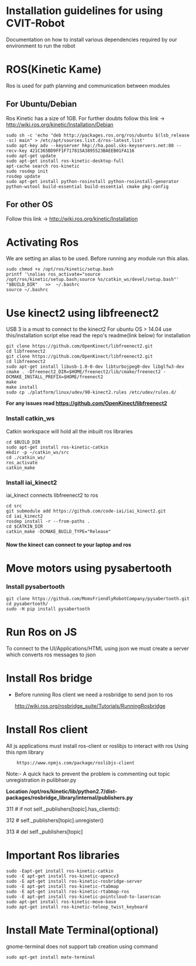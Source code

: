 # Installation guidelines for using CVIT-Robot
Documentation on how to install various dependencies required by our environment to run the robot

# ROS(Kinetic Kame) 
Ros is used for path planning and communication between modules
## For Ubuntu/Debian
Ros Kinetic has a size of 1GB. For further doubts follow this link -> http://wiki.ros.org/kinetic/Installation/Debian

```
sudo sh -c 'echo "deb http://packages.ros.org/ros/ubuntu $(lsb_release -sc) main" > /etc/apt/sources.list.d/ros-latest.list'
sudo apt-key adv --keyserver hkp://ha.pool.sks-keyservers.net:80 --recv-key 421C365BD9FF1F717815A3895523BAEEB01FA116
sudo apt-get update
sudo apt-get install ros-kinetic-desktop-full
apt-cache search ros-kinetic
sudo rosdep init
rosdep update
sudo apt-get install python-rosinstall python-rosinstall-generator python-wstool build-essential build-essential cmake pkg-config

```
## For other OS 
Follow this link -> http://wiki.ros.org/kinetic/Installation


# Activating Ros 
We are setting an alias to be used. Before running any module run this alias.
```
sudo chmod +x /opt/ros/kinetic/setup.bash    
printf '\nalias ros_activate="source /opt/ros/kinetic/setup.bash;source %s/catkin_ws/devel/setup.bash"' "$BUILD_DIR"   >>  ~/.bashrc
source ~/.bashrc
```

# Use kinect2 using libfreenect2
USB 3 is a must to connect to the kinect2 
For ubuntu OS > 14.04 use this/installation script else read the repo's readme(link below) for installation
```
git clone https://github.com/OpenKinect/libfreenect2.git
cd libfreenect2
git clone https://github.com/OpenKinect/libfreenect2.git
cd libfreenect2
sudo apt-get install libusb-1.0-0-dev libturbojpeg0-dev libglfw3-dev
cmake . -Dfreenect2_DIR=$HOME/freenect2/lib/cmake/freenect2 -DCMAKE_INSTALL_PREFIX=$HOME/freenect2
make
make install
sudo cp ./platform/linux/udev/90-kinect2.rules /etc/udev/rules.d/
```

**For any issues read https://github.com/OpenKinect/libfreenect2**

### Install catkin_ws
Catkin workspace will hold all the inbuilt ros libraries
```
cd $BUILD_DIR
sudo apt-get install ros-kinetic-catkin
mkdir -p ~/catkin_ws/src
cd ./catkin_ws/
ros_activate
catkin_make
```

### Install iai_kinect2
iai_kinect connects libfreenect2 to ros
```
cd src 
git submodule add https://github.com/code-iai/iai_kinect2.git
cd iai_kinect2
rosdep install -r --from-paths .
cd $CATKIN_DIR
catkin_make -DCMAKE_BUILD_TYPE="Release"
```

#### Now the kinect can connect to your laptop and ros

# Move motors using pysabertooth

### Install pysabertooth 
 ```
 git clone https://github.com/MomsFriendlyRobotCompany/pysabertooth.git
cd pysabertooth/  
 sudo -H pip install pysabertooth
```

# Run Ros on JS
To connect to the UI/Applications/HTML using json we must create a server which converts ros messages to json  

# Install Ros bridge 
 - Before running Ros client we need a rosbridge to send json to ros

    http://wiki.ros.org/rosbridge_suite/Tutorials/RunningRosbridge

# Install Ros client
All js applications must install ros-client or roslibjs to interact with ros
Using this npm library
```
    https://www.npmjs.com/package/roslibjs-client
```

Note:- A quick hack to prevent the problem is commenting out topic unregistration in pulibhser.py 

**Location /opt/ros/kinetic/lib/python2.7/dist-packages/rosbridge_library/internal/publishers.py**


311 # if not self._publishers[topic].has_clients():

312 #           self._publishers[topic].unregister()

313 #            del self._publishers[topic] 


# Important Ros libraries 
```
sudo -Eapt-get install ros-kinetic-catkin
sudo -E apt-get install ros-kinetic-opencv3
sudo -E apt-get install ros-kinetic-rosbridge-server
sudo -E apt-get install ros-kinetic-rtabmap
sudo -E apt-get install ros-kinetic-rtabmap-ros
sudo -E apt-get install ros-kinetic-pointcloud-to-laserscan
sudo apt-get install ros-kinetic-move-base
sudo apt-get install ros-kinetic-teleop_twist_keyboard

```

# Install Mate Terminal(optional)
gnome-terminal does not support tab creation using command 
```
sudo apt-get install mate-terminal
```
